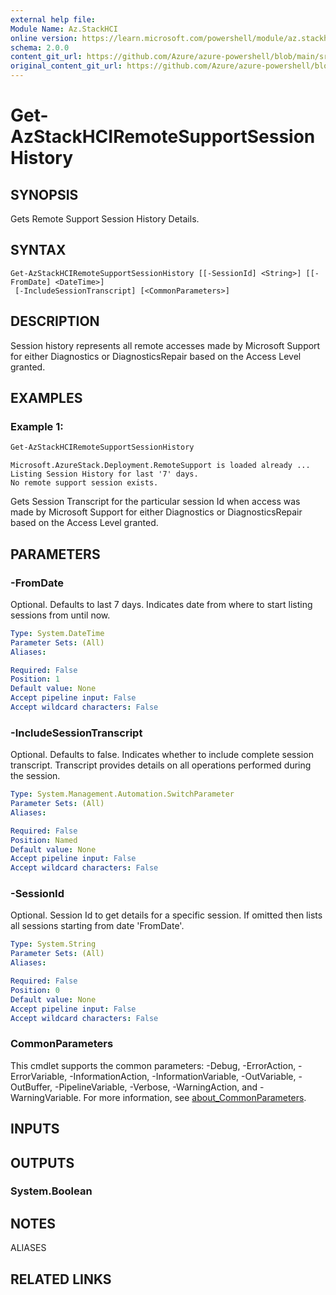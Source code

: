```yaml
---
external help file: 
Module Name: Az.StackHCI
online version: https://learn.microsoft.com/powershell/module/az.stackhci/get-azstackhciremotesupportsessionhistory
schema: 2.0.0
content_git_url: https://github.com/Azure/azure-powershell/blob/main/src/StackHCI/help/Get-AzStackHCIRemoteSupportSessionHistory.md
original_content_git_url: https://github.com/Azure/azure-powershell/blob/main/src/StackHCI/help/Get-AzStackHCIRemoteSupportSessionHistory.md
---
```


# Get-AzStackHCIRemoteSupportSessionHistory

## SYNOPSIS
Gets Remote Support Session History Details.

## SYNTAX

```
Get-AzStackHCIRemoteSupportSessionHistory [[-SessionId] <String>] [[-FromDate] <DateTime>]
 [-IncludeSessionTranscript] [<CommonParameters>]
```

## DESCRIPTION
Session history represents all remote accesses made by Microsoft Support for either Diagnostics or DiagnosticsRepair based on the Access Level granted.

## EXAMPLES

### Example 1:
```powershell
Get-AzStackHCIRemoteSupportSessionHistory 
```

```output
Microsoft.AzureStack.Deployment.RemoteSupport is loaded already ...
Listing Session History for last '7' days.
No remote support session exists.
```

Gets Session Transcript for the particular session Id when access was made by Microsoft Support for either Diagnostics or DiagnosticsRepair based on the Access Level granted.

## PARAMETERS

### -FromDate
Optional.
Defaults to last 7 days.
Indicates date from where to start listing sessions from until now.

```yaml
Type: System.DateTime
Parameter Sets: (All)
Aliases:

Required: False
Position: 1
Default value: None
Accept pipeline input: False
Accept wildcard characters: False
```

### -IncludeSessionTranscript
Optional.
Defaults to false.
Indicates whether to include complete session transcript.
Transcript provides details on all operations performed during the session.

```yaml
Type: System.Management.Automation.SwitchParameter
Parameter Sets: (All)
Aliases:

Required: False
Position: Named
Default value: None
Accept pipeline input: False
Accept wildcard characters: False
```

### -SessionId
Optional.
Session Id to get details for a specific session.
If omitted then lists all sessions starting from date 'FromDate'.

```yaml
Type: System.String
Parameter Sets: (All)
Aliases:

Required: False
Position: 0
Default value: None
Accept pipeline input: False
Accept wildcard characters: False
```

### CommonParameters
This cmdlet supports the common parameters: -Debug, -ErrorAction, -ErrorVariable, -InformationAction, -InformationVariable, -OutVariable, -OutBuffer, -PipelineVariable, -Verbose, -WarningAction, and -WarningVariable. For more information, see [about_CommonParameters](http://go.microsoft.com/fwlink/?LinkID=113216).

## INPUTS

## OUTPUTS

### System.Boolean

## NOTES

ALIASES

## RELATED LINKS

